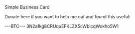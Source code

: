 Simple Business Card

Donate here if you want to help me out and found this useful:

---BTC--- 3N2a1kg8CRUquEFKLZX5cWbicqWokho5W1
